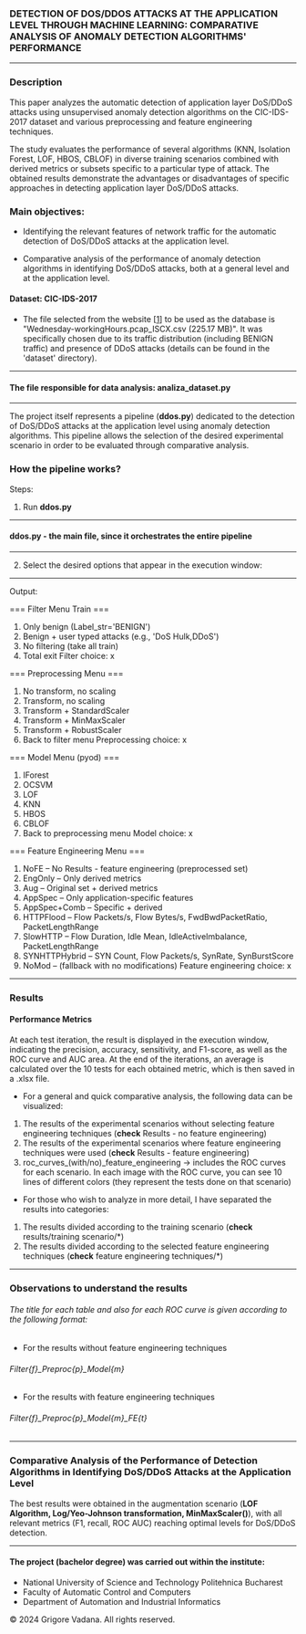 ### DETECTION OF DOS/DDOS ATTACKS AT THE  APPLICATION LEVEL THROUGH MACHINE LEARNING: COMPARATIVE  ANALYSIS OF ANOMALY DETECTION ALGORITHMS' PERFORMANCE

---

### Description

This paper analyzes the automatic detection of application layer DoS/DDoS attacks using unsupervised anomaly detection algorithms on the CIC-IDS-2017 dataset and various preprocessing and feature engineering techniques.

The study evaluates the performance of several algorithms (KNN, Isolation Forest, LOF, HBOS, CBLOF) in diverse training scenarios combined with derived metrics or subsets specific to a particular type of attack. The obtained results demonstrate the advantages or disadvantages of specific approaches in detecting application layer DoS/DDoS attacks.

### Main objectives:

* Identifying the relevant features of network traffic for the automatic detection of DoS/DDoS attacks at the application level.

* Comparative analysis of the performance of anomaly detection algorithms in identifying DoS/DDoS attacks, both at a general level and at the application level.

#### Dataset: CIC-IDS-2017 
* The file selected from the website [[1]] to be used as the database is "Wednesday-workingHours.pcap_ISCX.csv (225.17 MB)". It was specifically chosen due to its traffic distribution (including BENIGN traffic) and presence of DDoS attacks (details can be found in the 'dataset' directory).

[1]: https://www.kaggle.com/datasets/chethuhn/network-intrusion-dataset

---
#### The file responsible for data analysis: analiza_dataset.py

---


The project itself represents a pipeline (**ddos.py**) dedicated to the detection of DoS/DDoS attacks at the application level using anomaly detection algorithms. This pipeline allows the selection of the desired experimental scenario in order to be evaluated through comparative analysis.


### How the pipeline works?
Steps:
1. Run **ddos.py** 

---
#### ddos.py - the main file, since it orchestrates the entire pipeline

---

2. Select the desired options that appear in the execution window:
---

Output:

=== Filter Menu Train ===
  1) Only benign (Label_str='BENIGN')
  2) Benign + user typed attacks (e.g., 'DoS Hulk,DDoS')
  3) No filtering (take all train)
  0) Total exit
Filter choice: x

=== Preprocessing Menu ===
  1) No transform, no scaling
  2) Transform, no scaling
  3) Transform + StandardScaler
  4) Transform + MinMaxScaler
  5) Transform + RobustScaler
  0) Back to filter menu
Preprocessing choice: x

=== Model Menu (pyod) ===
  1) IForest
  2) OCSVM
  3) LOF
  4) KNN
  5) HBOS
  6) CBLOF
  0) Back to preprocessing menu
Model choice: x

=== Feature Engineering Menu ===
  1) NoFE – No Results - feature engineering (preprocessed set)
  2) EngOnly – Only derived metrics
  3) Aug – Original set + derived metrics
  4) AppSpec – Only application-specific features
  5) AppSpec+Comb – Specific + derived
  6) HTTPFlood – Flow Packets/s, Flow Bytes/s, FwdBwdPacketRatio, PacketLengthRange
  7) SlowHTTP – Flow Duration, Idle Mean, IdleActiveImbalance, PacketLengthRange
  8) SYNHTTPHybrid – SYN Count, Flow Packets/s, SynRate, SynBurstScore
  0) NoMod – (fallback with no modifications)
Feature engineering choice: x

---

### Results

#### Performance Metrics

At each test iteration, the result is displayed in the execution window, indicating the precision, accuracy, sensitivity, and F1-score, as well as the ROC curve and AUC area. At the end of the iterations, an average is calculated over the 10 tests for each obtained metric, which is then saved in a .xlsx file.

- For a general and quick comparative analysis, the following data can be visualized:

1. The results of the experimental scenarios without selecting feature engineering techniques (**check** Results - no feature engineering)
2. The results of the experimental scenarios where feature engineering techniques were used (**check** Results - feature engineering)
3. roc_curves_(with/no)_feature_engineering → includes the ROC curves for each scenario. In each image with the ROC curve, you can see 10 lines of different colors (they represent the tests done on that scenario)

- For those who wish to analyze in more detail, I have separated the results into categories:

1. The results divided according to the training scenario (**check** results/training scenario/*)
2. The results divided according to the selected feature engineering techniques (**check** feature engineering techniques/*)
---

### Observations to understand the results

###### The title for each table and also for each ROC curve is given according to the following format:

- For the results without feature engineering techniques

###### Filter{f}_Preproc{p}_Model{m}

- For the results with feature engineering techniques

###### Filter{f}_Preproc{p}_Model{m}_FE{t}

---
### Comparative Analysis of the Performance of Detection Algorithms in Identifying DoS/DDoS Attacks at the Application Level

 The best results were obtained in the augmentation scenario (**LOF Algorithm, Log/Yeo-Johnson transformation, MinMaxScaler()**), with all relevant metrics (F1, recall, ROC AUC) reaching optimal levels for DoS/DDoS detection.

---

#### The project (bachelor degree) was carried out within the institute:
* National University of Science and Technology Politehnica Bucharest
* Faculty of Automatic Control and Computers
* Department of Automation and Industrial Informatics

© 2024 Grigore Vadana. All rights reserved.
